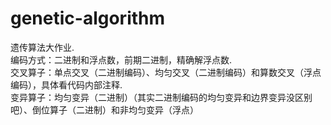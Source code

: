 # genetic-algorithm
遗传算法大作业.  
编码方式：二进制和浮点数，前期二进制，精确解浮点数.   
交叉算子：单点交叉（二进制编码）、均匀交叉（二进制编码）和算数交叉（浮点编码），具体看代码内部注释.  
变异算子：均匀变异（二进制）（其实二进制编码的均匀变异和边界变异没区别吧）、倒位算子（二进制）和非均匀变异（浮点）  